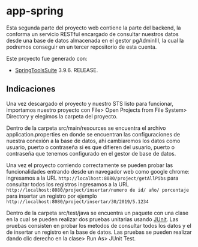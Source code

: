 # app-spring

Esta segunda parte del proyecto web contiene la parte del backend, la conforma un servicio RESTful encargado de 
consultar nuestros datos desde una base de datos almacenada en el gestor pgAdminIII, la cual la podremos conseguir en 
un tercer repositorio de esta cuenta.

Este proyecto fue generado con:
- [SpringToolsSuite](https://spring.io/tools) 3.9.6. RELEASE.

## Indicaciones
Una vez descargado el proyecto y nuestro STS listo para funcionar, importamos nuestro proyecto
con File> Open Projects from File System> Directory y elegimos la carpeta del proyecto.

Dentro de la carpeta src/main/resources se encuentra el archivo application.properties en donde 
se encuentran las configuraciones de nuestra conexión a la base de datos, ahi cambiaremos los datos 
como usuario, puerto o contraseña si es que difieren del usuario, puerto o contraseña que tenemos configurado en 
el gestor de base de datos.

Una vez el proyecto corriendo correctamente se pueden probar las funcionalidades entrando desde un navegador
web como google chrome:
ingresamos a la URL `http://localhost:8080/project/getAllPibs` para consultar todos los registros
ingresamos a la URL `http://localhost:8080/project/insertar/numero de id/ año/ porcentaje` para 
insertar un registro por ejemplo `http://localhost:8080/project/insertar/30/2019/5.1234`

Dentro de la carpeta src/test/java se encuentra un paquete con una clase en la cual se pueden realizar 
dos pruebas unitarias usando [JUnit](https://junit.org/junit5/). Las pruebas consisten en probar los metodos de consultar 
todos los datos y el de insertar un registro en la base de datos.
Las pruebas se pueden realizar dando clic derecho en la clase> Run As> JUnit Test. 


